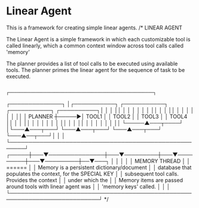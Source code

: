 # Linear Agent
This is a framework for creating simple linear agents. 
/*
 LINEAR AGENT                                                                
                                                                             
 The Linear Agent is a simple framework in which each customizable tool is   
 called linearly, which a common context window across tool calls called     
 'memory'                                                                    
                                                                             
 The planner provides a list of tool calls to be executed using available    
 tools. The planner primes the linear agent for the sequence of task to be   
 executed.                                                                   
                                                                             
                     ┌──────────────────────────────────────────────────────┐
┌──────────────┐     │┌───────────┐ ┌───────────┐ ┌───────────┐ ┌──────────┐│
│              │     ││           │ │           │ │           │ │          ││
│              │     ││           │ │           │ │           │ │          ││
│   PLANNER    ┼─────►│   TOOL1   │ │    TOOL2  │ │   TOOL3   │ │   TOOL4  ││
│              │     ││           │ │           │ │           │ │          ││
│              │     ││           │ │           │ │           │ │          ││
└─────▲───┬────┘     │└───▲───┬───┘ └───▲───┬───┘ └───▲───┬───┘ └───▲──┬───┘│
      │   │          └──────────────────────────────────────────────────────┘
┌─────┼───▼───────────────┼───▼─────────┼───▼─────────┼───▼─────────┼──▼───┐ 
│                                                                          │ 
│                                                                          │ 
│                 MEMORY                              THREAD               │ 
│                                                     ======               │ 
│  Memory is a persistent dictionary/document                              │ 
│   database that populates the context, for the    SPECIAL KEY            │ 
│  subsequent tool calls.                           Provides the context   │ 
│                                                   under which the        │ 
│  Memory items are passed around tools with        linear agent was       │ 
│  'memory keys'                                    called.                │ 
│                                                                          │ 
└──────────────────────────────────────────────────────────────────────────┘ 
 */
